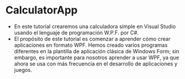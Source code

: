# CalculatorApp

- En este tutorial crearemos una calculadora simple en Visual Studio usando el lenguaje de programación W.P.F. por C#.
- El propósito de este tutorial es comenzar a aprender cómo crear aplicaciones en formato WPF. Hemos creado varios programas diferentes en la plantilla de aplicación clásica de Windows Form; sin embargo, es importante para nosotros aprender a usar WPF, ya que ahora se usa con más frecuencia en el desarrollo de aplicaciones y juegos.
